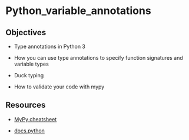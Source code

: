 # Python_variable_annotations

## Objectives

  - Type annotations in Python 3
  
  - How you can use type annotations to specify function signatures and variable types
  
  - Duck typing
   
  - How to validate your code with mypy

## Resources

 - [MyPy cheatsheet](https://mypy.readthedocs.io/en/latest/cheat_sheet_py3.html)

 - [docs.python](https://docs.python.org/3/library/typing.html)

 
